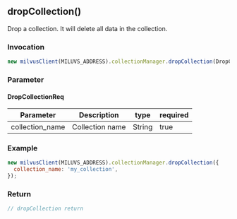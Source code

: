 ## dropCollection()
Drop a collection. It will delete all data in the collection.

### Invocation 
```javascript
new milvusClient(MILUVS_ADDRESS).collectionManager.dropCollection(DropCollectionReq);
```

### Parameter
#### DropCollectionReq
| Parameter       | Description     | type   | required |
| --------------- | --------------- | ------ | -------- |
| collection_name | Collection name | String | true     |

### Example
```javascript
new milvusClient(MILUVS_ADDRESS).collectionManager.dropCollection({
  collection_name: 'my_collection',
});
```
### Return
```javascript
// dropCollection return
```
